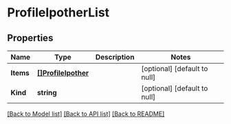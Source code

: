# ProfileIpotherList

## Properties
Name | Type | Description | Notes
------------ | ------------- | ------------- | -------------
**Items** | [**[]ProfileIpother**](profile_ipother.md) |  | [optional] [default to null]
**Kind** | **string** |  | [optional] [default to null]

[[Back to Model list]](../README.md#documentation-for-models) [[Back to API list]](../README.md#documentation-for-api-endpoints) [[Back to README]](../README.md)


